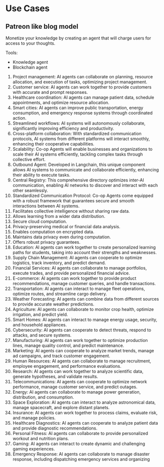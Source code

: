 # Use Cases

## Patreon like blog model

Monetize your knowledge by creating an agent that will charge users for access to your thoughts.

Tools: 
- Knowledge agent
- Blockchain agent
1. Project management: AI agents can collaborate on planning, resource allocation, and execution of tasks, optimizing project management.
2. Customer service: AI agents can work together to provide customers with accurate and prompt responses.
3. Healthcare coordination: AI agents can manage patient data, schedule appointments, and optimize resource allocation.
4. Smart cities: AI agents can improve public transportation, energy consumption, and emergency response systems through coordinated action.
5. Streamlined workflows: AI systems will autonomously collaborate, significantly improving efficiency and productivity.
6. Cross-platform collaboration: With standardized communication protocols, AI systems from different platforms will interact smoothly, enhancing their cooperative capabilities.
7. Scalability: Co-op Agents will enable businesses and organizations to scale their AI systems efficiently, tackling complex tasks through collective effort.
8. Outbound Agent: Developed in Langchain, this unique component allows AI systems to communicate and collaborate efficiently, enhancing their ability to execute tasks.
9. Central Registry: This comprehensive directory optimizes inter-AI communication, enabling AI networks to discover and interact with each other seamlessly.
10. Standardized Communication Protocol: Co-op Agents come equipped with a robust framework that guarantees secure and smooth interactions between AI systems.
11. Facilitates collective intelligence without sharing raw data.
12. Allows learning from a wider data distribution.
13. Secure cloud computation.
14. Privacy-preserving medical or financial data analysis.
15. Enables computation on encrypted data.
16. Maintains data privacy even during computation.
17. Offers robust privacy guarantees.
18. Education: AI agents can work together to create personalized learning paths for students, taking into account their strengths and weaknesses.
19. Supply Chain Management: AI agents can cooperate to optimize logistics, track inventory, and predict demand.
20. Financial Services: AI agents can collaborate to manage portfolios, execute trades, and provide personalized financial advice.
21. E-commerce: AI agents can work together to provide product recommendations, manage customer queries, and handle transactions.
22. Transportation: AI agents can interact to manage fleet operations, optimize routes, and streamline cargo delivery.
23. Weather Forecasting: AI agents can combine data from different sources to provide accurate weather predictions.
24. Agriculture: AI agents can collaborate to monitor crop health, optimize irrigation, and predict yield.
25. Smart Homes: AI agents can interact to manage energy usage, security, and household appliances.
26. Cybersecurity: AI agents can cooperate to detect threats, respond to attacks, and secure systems.
27. Manufacturing: AI agents can work together to optimize production lines, manage quality control, and predict maintenance.
28. Marketing: AI agents can cooperate to analyze market trends, manage ad campaigns, and track customer engagement.
29. Human Resources: AI agents can collaborate to manage recruitment, employee engagement, and performance evaluations.
30. Research: AI agents can work together to analyze scientific data, generate hypotheses, and validate results.
31. Telecommunications: AI agents can cooperate to optimize network performance, manage customer service, and predict outages.
32. Energy: AI agents can collaborate to manage power generation, distribution, and consumption.
33. Space Exploration: AI agents can interact to analyze astronomical data, manage spacecraft, and explore distant planets.
34. Insurance: AI agents can work together to process claims, evaluate risk, and manage policies.
35. Healthcare Diagnostics: AI agents can cooperate to analyze patient data and provide diagnostic recommendations.
36. Personal Fitness: AI agents can collaborate to provide personalized workout and nutrition plans.
37. Gaming: AI agents can interact to create dynamic and challenging gaming experiences.
38. Emergency Response: AI agents can collaborate to manage disaster response, including dispatching emergency services and organizing
